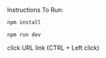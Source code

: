 Instructions
To Run:

```bash
npm install
```
```bash
npm run dev
``` 
click URL link (CTRL + Left click)